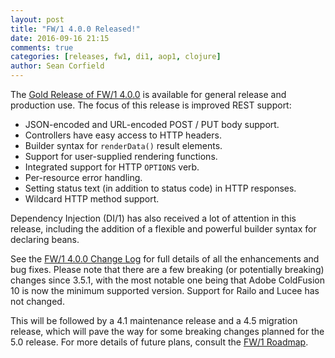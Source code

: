 ```yaml
---
layout: post
title: "FW/1 4.0.0 Released!"
date: 2016-09-16 21:15
comments: true
categories: [releases, fw1, di1, aop1, clojure]
author: Sean Corfield
---
```

The [Gold Release of FW/1 4.0.0](https://github.com/framework-one/fw1/releases/tag/v4.0.0) is available for general release and production use. The focus of this release is improved REST support:

* JSON-encoded and URL-encoded POST / PUT body support.
* Controllers have easy access to HTTP headers.
* Builder syntax for `renderData()` result elements.
* Support for user-supplied rendering functions.
* Integrated support for HTTP `OPTIONS` verb.
* Per-resource error handling.
* Setting status text (in addition to status code) in HTTP responses.
* Wildcard HTTP method support.

Dependency Injection (DI/1) has also received a lot of attention in this release, including the addition of a flexible and powerful builder syntax for declaring beans.

See the [FW/1 4.0.0 Change Log](http://framework-one.github.io/documentation/4.0/changes.html) for full details of all the enhancements and bug fixes. Please note that there are a few breaking (or potentially breaking) changes since 3.5.1, with the most notable one being that Adobe ColdFusion 10 is now the minimum supported version. Support for Railo and Lucee has not changed.

This will be followed by a 4.1 maintenance release and a 4.5 migration release, which will pave the way for some breaking changes planned for the 5.0 release. For more details of future plans, consult the [FW/1 Roadmap](http://framework-one.github.io/documentation/roadmap.html).
